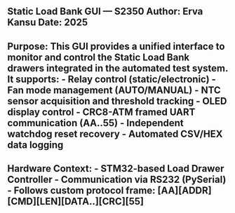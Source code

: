 
Static Load Bank GUI — S2350
Author: Erva Kansu
Date: 2025
------------------------------------------------------------
Purpose:
    This GUI provides a unified interface to monitor and control
    the Static Load Bank drawers integrated in the automated
    test system. It supports:
        - Relay control (static/electronic)
        - Fan mode management (AUTO/MANUAL)
        - NTC sensor acquisition and threshold tracking
        - OLED display control
        - CRC8-ATM framed UART communication (AA..55)
        - Independent watchdog reset recovery
        - Automated CSV/HEX data logging
------------------------------------------------------------
Hardware Context:
    - STM32-based Load Drawer Controller
    - Communication via RS232 (PySerial)
    - Follows custom protocol frame: [AA][ADDR][CMD][LEN][DATA..][CRC][55]
------------------------------------------------------------


